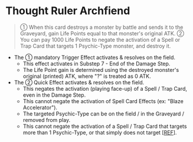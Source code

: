# Thought Ruler Archfiend

> ① When this card destroys a monster by battle and sends it to the Graveyard, gain Life Points equal to that monster's original ATK. ② You can pay 1000 Life Points to negate the activation of a Spell or Trap Card that targets 1 Psychic-Type monster, and destroy it.

*   The ① mandatory Trigger Effect activates & resolves on the field.
    *   This effect activates in Substep 7 - End of the Damage Step.
    *   The Life Point gain is determined using the destroyed monster's original (printed) ATK, where "?" is treated as 0 ATK.
*   The ② Quick Effect activates & resolves on the field.
    *   This negates the activation (playing face-up) of a Spell / Trap Card, even in the Damage Step.
    *   This cannot negate the activation of Spell Card Effects (ex: "Blaze Accelerator").
    *   The targeted Psychic-Type can be on the field / in the Graveyard / removed from play.
    *   This cannot negate the activation of a Spell / Trap Card that targets more than 1 Psychic-Type, or that simply does not target \[[REF](https://yugipedia.com/wiki/Forum:Icarus_Attack_vs._Thought_Ruler)\].
